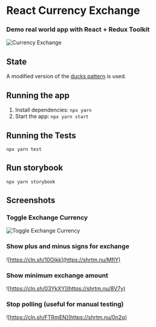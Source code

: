 # React Currency Exchange

### Demo real world app with React + Redux Toolkit

![Currency Exchange](https://shrtm.nu/bfiE)

## State

A modified version of the [ducks pattern](https://github.com/erikras/ducks-modular-redux) is used.

## Running the app

1. Install dependencies: `npx yarn`
2. Start the app: `npx yarn start`

## Running the Tests

`npx yarn test`

## Run storybook

`npx yarn storybook`

## Screenshots

### Toggle Exchange Currency

![Toggle Exchange Currency](https://shrtm.nu/i2Nw)

### Show plus and minus signs for exchange

![https://cln.sh/10Oikk](https://shrtm.nu/MflY)

### Show minimum exchange amount

![https://cln.sh/03YkXY](https://shrtm.nu/8V7y)

### Stop polling (useful for manual testing)

![https://cln.sh/FTRmEN](https://shrtm.nu/0n2q)
